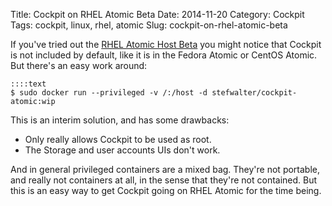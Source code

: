 Title: Cockpit on RHEL Atomic Beta
Date: 2014-11-20
Category: Cockpit
Tags: cockpit, linux, rhel, atomic
Slug: cockpit-on-rhel-atomic-beta

If you've tried out the [RHEL Atomic Host Beta](http://developerblog.redhat.com/2014/11/11/red-hat-enterprise-linux-7-atomic-host-beta-now-available/) you might notice that Cockpit is not included by default, like it is in the Fedora Atomic or CentOS Atomic. But there's an easy work around:

    ::::text
    $ sudo docker run --privileged -v /:/host -d stefwalter/cockpit-atomic:wip

This is an interim solution, and has some drawbacks:

 * Only really allows Cockpit to be used as root.
 * The Storage and user accounts UIs don't work.

And in general privileged containers are a mixed bag. They're not portable, and really not containers at all, in the sense that they're not contained.  But this is an easy way to get Cockpit going on RHEL Atomic for the time being.
